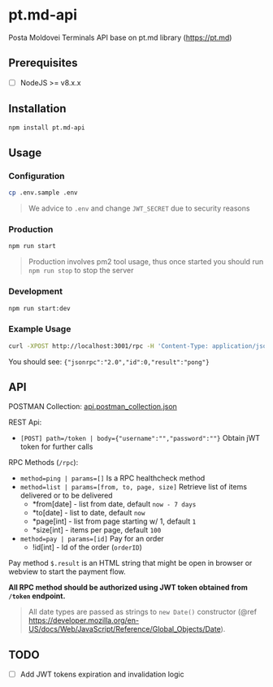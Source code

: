 # pt.md-api
Posta Moldovei Terminals API base on pt.md library (https://pt.md)

## Prerequisites

- [ ] NodeJS >= v8.x.x

## Installation

```bash
npm install pt.md-api
```

## Usage

### Configuration

```bash
cp .env.sample .env
```

> We advice to `.env` and change `JWT_SECRET` due to security reasons

### Production

```bash
npm run start
```

> Production involves pm2 tool usage, thus once started you should run `npm run stop` to stop the server

### Development

```bash
npm run start:dev
```

### Example Usage

```bash
curl -XPOST http://localhost:3001/rpc -H 'Content-Type: application/json' -H 'Authorization: Bearer your-jwt-token' -d '{"jsonrpc":"2.0","method":"ping","params":[],"id":0}'
```

You should see: `{"jsonrpc":"2.0","id":0,"result":"pong"}`

## API

POSTMAN Collection: [api.postman_collection.json](api.postman_collection.json)

REST Api:

- `[POST] path=/token | body={"username":"","password":""}` Obtain jWT token for further calls

RPC Methods (`/rpc`):

- `method=ping | params=[]` Is a RPC healthcheck method
- `method=list | params=[from, to, page, size]` Retrieve list of items delivered or to be delivered
  - *from[date] - list from date, default `now - 7 days`
  - *to[date] - list to date, default `now`
  - *page[int] - list from page starting w/ 1, default `1`
  - *size[int] - items per page, default `100`
- `method=pay | params=[id]` Pay for an order
  - !id[int] - Id of the order (`orderID`)

Pay method `$.result` is an HTML string that might be open in browser or webview to start the payment flow.

**All RPC method should be authorized using JWT token obtained from `/token` endpoint.**

> All date types are passed as strings to `new Date()` constructor (@ref https://developer.mozilla.org/en-US/docs/Web/JavaScript/Reference/Global_Objects/Date).

## TODO

- [ ] Add JWT tokens expiration and invalidation logic
